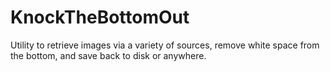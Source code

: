 KnockTheBottomOut
=================

Utility to retrieve images via a variety of sources, remove white space from the bottom, and save back to disk or anywhere.
